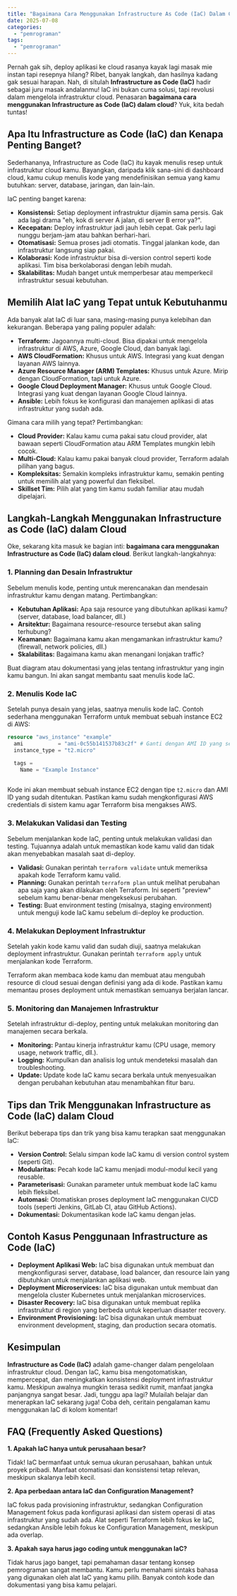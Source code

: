 ```yaml
---
title: "Bagaimana Cara Menggunakan Infrastructure As Code (IaC) Dalam Cloud?"
date: 2025-07-08
categories: 
  - "pemrograman"
tags: 
  - "pemrograman"
---
```


Pernah gak sih, deploy aplikasi ke cloud rasanya kayak lagi masak mie instan tapi resepnya hilang? Ribet, banyak langkah, dan hasilnya kadang gak sesuai harapan. Nah, di situlah **Infrastructure as Code (IaC)** hadir sebagai juru masak andalanmu! IaC ini bukan cuma solusi, tapi revolusi dalam mengelola infrastruktur cloud. Penasaran **bagaimana cara menggunakan Infrastructure as Code (IaC) dalam cloud**? Yuk, kita bedah tuntas!

## Apa Itu Infrastructure as Code (IaC) dan Kenapa Penting Banget?

Sederhananya, Infrastructure as Code (IaC) itu kayak menulis resep untuk infrastruktur cloud kamu. Bayangkan, daripada klik sana-sini di dashboard cloud, kamu cukup menulis kode yang mendefinisikan semua yang kamu butuhkan: server, database, jaringan, dan lain-lain.

IaC penting banget karena:

- **Konsistensi:** Setiap deployment infrastruktur dijamin sama persis. Gak ada lagi drama "eh, kok di server A jalan, di server B error ya?".
- **Kecepatan:** Deploy infrastruktur jadi jauh lebih cepat. Gak perlu lagi nunggu berjam-jam atau bahkan berhari-hari.
- **Otomatisasi:** Semua proses jadi otomatis. Tinggal jalankan kode, dan infrastruktur langsung siap pakai.
- **Kolaborasi:** Kode infrastruktur bisa di-version control seperti kode aplikasi. Tim bisa berkolaborasi dengan lebih mudah.
- **Skalabilitas:** Mudah banget untuk memperbesar atau memperkecil infrastruktur sesuai kebutuhan.

## Memilih Alat IaC yang Tepat untuk Kebutuhanmu

Ada banyak alat IaC di luar sana, masing-masing punya kelebihan dan kekurangan. Beberapa yang paling populer adalah:

- **Terraform:** Jagoannya multi-cloud. Bisa dipakai untuk mengelola infrastruktur di AWS, Azure, Google Cloud, dan banyak lagi.
- **AWS CloudFormation:** Khusus untuk AWS. Integrasi yang kuat dengan layanan AWS lainnya.
- **Azure Resource Manager (ARM) Templates:** Khusus untuk Azure. Mirip dengan CloudFormation, tapi untuk Azure.
- **Google Cloud Deployment Manager:** Khusus untuk Google Cloud. Integrasi yang kuat dengan layanan Google Cloud lainnya.
- **Ansible:** Lebih fokus ke konfigurasi dan manajemen aplikasi di atas infrastruktur yang sudah ada.

Gimana cara milih yang tepat? Pertimbangkan:

- **Cloud Provider:** Kalau kamu cuma pakai satu cloud provider, alat bawaan seperti CloudFormation atau ARM Templates mungkin lebih cocok.
- **Multi-Cloud:** Kalau kamu pakai banyak cloud provider, Terraform adalah pilihan yang bagus.
- **Kompleksitas:** Semakin kompleks infrastruktur kamu, semakin penting untuk memilih alat yang powerful dan fleksibel.
- **Skillset Tim:** Pilih alat yang tim kamu sudah familiar atau mudah dipelajari.

## Langkah-Langkah Menggunakan Infrastructure as Code (IaC) dalam Cloud

Oke, sekarang kita masuk ke bagian inti: **bagaimana cara menggunakan Infrastructure as Code (IaC) dalam cloud**. Berikut langkah-langkahnya:

### 1\. Planning dan Desain Infrastruktur

Sebelum menulis kode, penting untuk merencanakan dan mendesain infrastruktur kamu dengan matang. Pertimbangkan:

- **Kebutuhan Aplikasi:** Apa saja resource yang dibutuhkan aplikasi kamu? (server, database, load balancer, dll.)
- **Arsitektur:** Bagaimana resource-resource tersebut akan saling terhubung?
- **Keamanan:** Bagaimana kamu akan mengamankan infrastruktur kamu? (firewall, network policies, dll.)
- **Skalabilitas:** Bagaimana kamu akan menangani lonjakan traffic?

Buat diagram atau dokumentasi yang jelas tentang infrastruktur yang ingin kamu bangun. Ini akan sangat membantu saat menulis kode IaC.

### 2\. Menulis Kode IaC

Setelah punya desain yang jelas, saatnya menulis kode IaC. Contoh sederhana menggunakan Terraform untuk membuat sebuah instance EC2 di AWS:

```terraform
resource "aws_instance" "example" 
  ami           = "ami-0c55b141537b83c2f" # Ganti dengan AMI ID yang sesuai
  instance_type = "t2.micro"

  tags = 
    Name = "Example Instance"
  
```

Kode ini akan membuat sebuah instance EC2 dengan tipe `t2.micro` dan AMI ID yang sudah ditentukan. Pastikan kamu sudah mengkonfigurasi AWS credentials di sistem kamu agar Terraform bisa mengakses AWS.

### 3\. Melakukan Validasi dan Testing

Sebelum menjalankan kode IaC, penting untuk melakukan validasi dan testing. Tujuannya adalah untuk memastikan kode kamu valid dan tidak akan menyebabkan masalah saat di-deploy.

- **Validasi:** Gunakan perintah `terraform validate` untuk memeriksa apakah kode Terraform kamu valid.
- **Planning:** Gunakan perintah `terraform plan` untuk melihat perubahan apa saja yang akan dilakukan oleh Terraform. Ini seperti "preview" sebelum kamu benar-benar mengeksekusi perubahan.
- **Testing:** Buat environment testing (misalnya, staging environment) untuk menguji kode IaC kamu sebelum di-deploy ke production.

### 4\. Melakukan Deployment Infrastruktur

Setelah yakin kode kamu valid dan sudah diuji, saatnya melakukan deployment infrastruktur. Gunakan perintah `terraform apply` untuk menjalankan kode Terraform.

Terraform akan membaca kode kamu dan membuat atau mengubah resource di cloud sesuai dengan definisi yang ada di kode. Pastikan kamu memantau proses deployment untuk memastikan semuanya berjalan lancar.

### 5\. Monitoring dan Manajemen Infrastruktur

Setelah infrastruktur di-deploy, penting untuk melakukan monitoring dan manajemen secara berkala.

- **Monitoring:** Pantau kinerja infrastruktur kamu (CPU usage, memory usage, network traffic, dll.).
- **Logging:** Kumpulkan dan analisis log untuk mendeteksi masalah dan troubleshooting.
- **Update:** Update kode IaC kamu secara berkala untuk menyesuaikan dengan perubahan kebutuhan atau menambahkan fitur baru.

## Tips dan Trik Menggunakan Infrastructure as Code (IaC) dalam Cloud

Berikut beberapa tips dan trik yang bisa kamu terapkan saat menggunakan IaC:

- **Version Control:** Selalu simpan kode IaC kamu di version control system (seperti Git).
- **Modularitas:** Pecah kode IaC kamu menjadi modul-modul kecil yang reusable.
- **Parameterisasi:** Gunakan parameter untuk membuat kode IaC kamu lebih fleksibel.
- **Automasi:** Otomatiskan proses deployment IaC menggunakan CI/CD tools (seperti Jenkins, GitLab CI, atau GitHub Actions).
- **Dokumentasi:** Dokumentasikan kode IaC kamu dengan jelas.

## Contoh Kasus Penggunaan Infrastructure as Code (IaC)

- **Deployment Aplikasi Web:** IaC bisa digunakan untuk membuat dan mengkonfigurasi server, database, load balancer, dan resource lain yang dibutuhkan untuk menjalankan aplikasi web.
- **Deployment Microservices:** IaC bisa digunakan untuk membuat dan mengelola cluster Kubernetes untuk menjalankan microservices.
- **Disaster Recovery:** IaC bisa digunakan untuk membuat replika infrastruktur di region yang berbeda untuk keperluan disaster recovery.
- **Environment Provisioning:** IaC bisa digunakan untuk membuat environment development, staging, dan production secara otomatis.

## Kesimpulan

**Infrastructure as Code (IaC)** adalah game-changer dalam pengelolaan infrastruktur cloud. Dengan IaC, kamu bisa mengotomatiskan, mempercepat, dan meningkatkan konsistensi deployment infrastruktur kamu. Meskipun awalnya mungkin terasa sedikit rumit, manfaat jangka panjangnya sangat besar. Jadi, tunggu apa lagi? Mulailah belajar dan menerapkan IaC sekarang juga! Coba deh, ceritain pengalaman kamu menggunakan IaC di kolom komentar!

## FAQ (Frequently Asked Questions)

**1\. Apakah IaC hanya untuk perusahaan besar?**

Tidak! IaC bermanfaat untuk semua ukuran perusahaan, bahkan untuk proyek pribadi. Manfaat otomatisasi dan konsistensi tetap relevan, meskipun skalanya lebih kecil.

**2\. Apa perbedaan antara IaC dan Configuration Management?**

IaC fokus pada provisioning infrastruktur, sedangkan Configuration Management fokus pada konfigurasi aplikasi dan sistem operasi di atas infrastruktur yang sudah ada. Alat seperti Terraform lebih fokus ke IaC, sedangkan Ansible lebih fokus ke Configuration Management, meskipun ada overlap.

**3\. Apakah saya harus jago coding untuk menggunakan IaC?**

Tidak harus jago banget, tapi pemahaman dasar tentang konsep pemrograman sangat membantu. Kamu perlu memahami sintaks bahasa yang digunakan oleh alat IaC yang kamu pilih. Banyak contoh kode dan dokumentasi yang bisa kamu pelajari.
